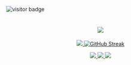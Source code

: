 ![visitor badge](https://visitor-badge.laobi.icu/badge?page_id=jwenjian.visitor-badge&format=true)

<h1 align="center">
    <img src="https://readme-typing-svg.herokuapp.com/?font=Righteous&size=40&center=true&vCenter=true&width=500&height=70&duration=4000&lines=Hey+there!+👀;+I'm+SrymC+/+BER!;" />
</h1>



<p align="center">
  <a href="https://skillicons.dev">
    <img src="https://skillicons.dev/icons?i=arduino,cs,c,css,discord,figma,gmail,lua,py,vscode" />
  </a>
  <a href="https://git.io/streak-stats"><img src="https://streak-stats.demolab.com?user=srymcfear&theme=tokyonight&hide_border=true&border_radius=6.5&locale=tr&date_format=M%20j%5B%2C%20Y%5D&card_width=500" alt="GitHub Streak" /></a>

</p>

<div align="center"> 
  <a href="mailto:srym.fear@gmail.com">
    <img src="https://img.shields.io/badge/Gmail-333333?style=for-the-badge&logo=gmail&logoColor=red" />
  </a>
  <a href="https://discord.gg/ZbwFeuea6U" target="_blank">
    <img src="https://img.shields.io/badge/Discord-5865F2?style=for-the-badge&logo=discord&logoColor=white, target="_blank" />
  </a>
  <a href="https://salesp07.github.io" target="_blank">
     <img src="https://img.shields.io/badge/Portfolio-FF5722?style=for-the-badge&logo=todoist&logoColor=white" target="_blank" /> <!-- sqlite, safari, google-chrome are other good icon options -->
  </a>
</div>
